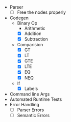 - Parser
    - [ ] Free the nodes properly

- Codegen
    - Binary Op
        - Arithmetic
        - [x] Addition
        - [x] Subtraction
    - Comparision
        - [x] GT
        - [x] LT
        - [x] GTE
        - [x] LTE
        - [x] EQ
        - [x] NEQ
    - If
        - [x] Labels

- Command line Args
- Automated Runtime Tests
- Error Handling
    - [ ] Parser Errors
    - [ ] Semantic Errors
